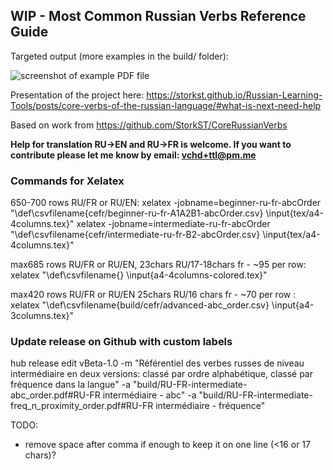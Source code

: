 ## WIP - Most Common Russian Verbs Reference Guide

Targeted output (more examples in the build/ folder):

![screenshot of example PDF file](https://github.com/StorkST/RussianVerbsSheets/raw/master/example-sheet.png "RU/EN intermediate")

Presentation of the project here: https://storkst.github.io/Russian-Learning-Tools/posts/core-verbs-of-the-russian-language/#what-is-next-need-help

Based on work from https://github.com/StorkST/CoreRussianVerbs


**Help for translation RU->EN and RU->FR is welcome. If you want to contribute please let me know by email: vchd+ttl@pm.me**


### Commands for Xelatex
650-700 rows RU/FR or RU/EN:
xelatex -jobname=beginner-ru-fr-abcOrder "\def\csvfilename{cefr/beginner-ru-fr-A1A2B1-abcOrder.csv} \input{tex/a4-4columns.tex}"
xelatex -jobname=intermediate-ru-fr-abcOrder "\def\csvfilename{cefr/intermediate-ru-fr-B2-abcOrder.csv} \input{tex/a4-4columns.tex}"

max685 rows RU/FR or RU/EN, 23chars RU/17-18chars fr - ~95 per row:
xelatex "\def\csvfilename{} \input{a4-4columns-colored.tex}"

max420 rows RU/FR or RU/EN 25chars RU/16 chars fr - ~70 per row :
xelatex "\def\csvfilename{build/cefr/advanced-abc_order.csv} \input{a4-3columns.tex}"

### Update release on Github with custom labels
hub release edit vBeta-1.0 -m "Référentiel des verbes russes de niveau intermédiaire en deux versions: classé par ordre alphabétique, classé par fréquence dans la langue" -a "build/RU-FR-intermediate-abc_order.pdf#RU-FR intermédiaire - abc" -a "build/RU-FR-intermediate-freq_n_proximity_order.pdf#RU-FR intermédiaire - fréquence"

TODO:
  * remove space after comma if enough to keep it on one line (<16 or 17 chars)?
